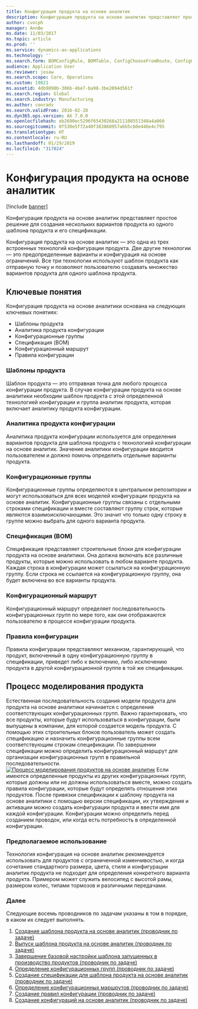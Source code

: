 ```yaml
---
title: Конфигурация продукта на основе аналитик
description: Конфигурация продукта на основе аналитик представляет простое решение для создания нескольких вариантов продукта из одного шаблона продукта и его спецификации.
author: cvocph
manager: AnnBe
ms.date: 11/03/2017
ms.topic: article
ms.prod: ''
ms.service: dynamics-ax-applications
ms.technology: ''
ms.search.form: BOMConfigRule, BOMTable, ConfigChooseFromRoute, ConfigGroup, ConfigHierarchy, EcoResDimensionBasedConfiguration
audience: Application User
ms.reviewer: josaw
ms.search.scope: Core, Operations
ms.custom: 19821
ms.assetid: 4db9890b-306b-4be7-ba98-3be2094d561f
ms.search.region: Global
ms.search.industry: Manufacturing
ms.author: conradv
ms.search.validFrom: 2016-02-28
ms.dyn365.ops.version: AX 7.0.0
ms.openlocfilehash: eb2690ec5296f65430268a211108551348a4a060
ms.sourcegitcommit: 0f530e5f72a40f383868957a6b5cb0e446e4c795
ms.translationtype: HT
ms.contentlocale: ru-RU
ms.lasthandoff: 01/29/2019
ms.locfileid: "317024"
---
```

# <a name="dimension-based-product-configuration"></a>Конфигурация продукта на основе аналитик

[!include [banner](../includes/banner.md)]

Конфигурация продукта на основе аналитик представляет простое решение для создания нескольких вариантов продукта из одного шаблона продукта и его спецификации.

Конфигурация продукта на основе аналитик — это одна из трех встроенных технологий конфигурации продукта. Две другие технологии — это предопределенные варианты и конфигурация на основе ограничений. Все три технологии используют шаблон продукта как отправную точку и позволяют пользователю создавать множество вариантов продукта для одного шаблона продукта.

## <a name="key-concepts"></a>Ключевые понятия
Конфигурация продукта на основе аналитики основана на следующих ключевых понятиях:

-   Шаблоны продукта
-   Аналитика продукта конфигурации
-   Конфигурационные группы
-   Спецификация (BOM)
-   Конфигурационный маршрут
-   Правила конфигурации

### <a name="product-masters"></a>Шаблоны продукта

Шаблон продукта — это отправная точка для любого процесса конфигурации продукта. В случае конфигурации продукта на основе аналитики необходим шаблон продукта с этой определенной технологией конфигурации и группа аналитик продукта, которая включает аналитику продукта конфигурации.

### <a name="configuration-product-dimension"></a>Аналитика продукта конфигурации

Аналитика продукта конфигурации используется для определения вариантов продукта для шаблона продукта с технологией конфигурации на основе аналитик. Значение аналитики конфигурации вводится пользователем и должно помочь определить отдельные варианты продукта.

### <a name="configuration-groups"></a>Конфигурационные группы

Конфигурационные группы определяются в центральном репозитории и могут использоваться для всех моделей конфигурации продукта на основе аналитик. Конфигурационные группы связаны с отдельными строками спецификации и вместе составляют группу строк, которые являются взаимоисключающими. Это значит что только одну строку в группе можно выбрать для одного варианта продукта.

### <a name="bill-of-materials-bom"></a>Спецификация (BOM)

Спецификация представляет строительные блоки для конфигурации продукта на основе аналитики. Она должна включать все различные продукты, которые можно использовать в любом варианте продукта. Каждая строка в конфигурации может ссылаться на конфигурационную группу. Если строка не ссылается на конфигурационную группу, она будет включена во все варианты продукта.

### <a name="configuration-route"></a>Конфигурационный маршрут

Конфигурационный маршрут определяет последовательность конфигурационных групп по мере того, как они отображаются пользователю в процессе конфигурации продукта.

### <a name="configuration-rules"></a>Правила конфигурации

Правила конфигурации представляют механизм, гарантирующий, что продукт, включенный в одну конфигурационную группу в спецификации, приведет либо к включению, либо исключению продукта в другой конфигурационной группе в той же спецификации.

## <a name="product-modeling-process"></a>Процесс моделирования продукта
Естественная последовательность создания модели продукта для продукта на основе аналитики начинается с определения соответствующих конфигурационных групп. Важно гарантировать, что все продукты, которые будут использоваться в конфигурации, были выпущены в компании, для которой создается модель продукта. С помощью этих строительных блоков пользователь может создать спецификацию и назначить конфигурационные группы всем соответствующим строкам спецификации. По завершении спецификации можно определить конфигурационный маршрут для организации конфигурационных групп в правильной последовательности. [![Процесс моделирования продуктов на основе аналитик](./media/dimension-based-product-modeling-process-v1.png)](./media/dimension-based-product-modeling-process-v1.png) Если имеются определенные продукты из других конфигурационных групп, которые должны или не должны использоваться вместе, можно создать правила конфигурации, которые будут определять отношения этих продуктов. После привязки спецификации к шаблону продукта на основе аналитики с помощью версии спецификации, их утверждения и активации можно создать конфигурации продукта и ввести имя для каждой конфигурации. Конфигурации можно определить перед созданием проводок, или когда есть потребность в определенной конфигурации.

### <a name="suggested-use"></a>Предполагаемое использование

Технология конфигурация на основе аналитик рекомендуется использовать для продуктов с ограниченной изменчивостью, и когда сочетание стандартного размера, цвета, стиля и конфигурации аналитик продукта не подходит для определения конкретного варианта продукта. Примером может служить велосипед с высотой рамы, размером колес, типами тормозов и различными передачами.

### <a name="next-step"></a>Далее 

Следующие восемь проводников по задачам указаны в том в порядке, в каком их следует выполнять. 

1.  [Создание шаблона продукта на основе аналитик (проводник по задаче)](tasks/create-dimension-based-product-master.md)
2.  [Выпуск шаблона продукта на основе аналитик (проводник по задаче)](tasks/release-dimension-based-product-master.md)
3.  [Завершение базовой настройки шаблона запущенных в производство продуктов (проводник по задаче)](tasks/complete-basic-setup-released-product-master.md)
4.  [Определение конфигурационных групп (проводник по задаче)](tasks/define-configuration-groups.md)
5.  [Создание спецификации для шаблона продукта на основе аналитик (проводник по задаче)](tasks/create-bill-materials-dimension-based-product-master.md)
6.  [Определение конфигурационных маршрутов (проводник по задаче)](tasks/define-configuration-route.md)
7.  [Создание правил конфигурации (проводник по задаче)](tasks/create-configuration-rules.md)
8.  [Создание конфигураций на основе аналитик (проводник по задаче)](tasks/create-dimension-based-configurations.md)

